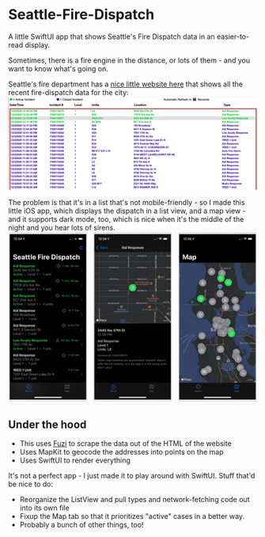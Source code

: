 # Seattle-Fire-Dispatch
A little SwiftUI app that shows Seattle's Fire Dispatch data in an easier-to-read display.

Sometimes, there is a fire engine in the distance, or lots of them - and you want to know what's going on.

Seattle's fire department has a [nice little website here](https://web.seattle.gov/sfd/realtime911/getRecsForDatePub.asp?action=Today&incDate=&rad1=des) that shows all the recent fire-dispatch data for the city:
![](screenshots/dispatch-website.png)

The problem is that it's in a list that's not mobile-friendly - so I made this little iOS app, which displays the dispatch in a list view, and a map view - and it supports dark mode, too, which is nice when it's the middle of the night and you hear lots of sirens.
![](screenshots/demo.png)

## Under the hood
 - This uses [Fuzi](https://github.com/cezheng/Fuzi) to scrape the data out of the HTML of the website
 - Uses MapKit to geocode the addresses into points on the map
 - Uses SwiftUI to render everything
 
 It's not a perfect app - I just made it to play around with SwiftUI. Stuff that'd be nice to do:
  - Reorganize the ListView and pull types and network-fetching code out into its own file
  - Fixup the Map tab so that it prioritizes "active" cases in a better way.
  - Probably a bunch of other things, too!


